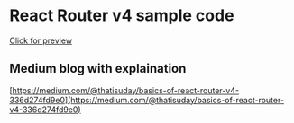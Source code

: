 # React Router v4 sample code
[Click for preview](https://rawgit.com/thatisuday/react-router-learning/master/dist/index.html)

## Medium blog with explaination
[https://medium.com/@thatisuday/basics-of-react-router-v4-336d274fd9e0](https://medium.com/@thatisuday/basics-of-react-router-v4-336d274fd9e0)
